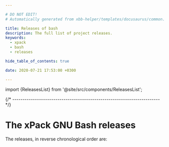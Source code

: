 ```yaml
---

# DO NOT EDIT!
# Automatically generated from xbb-helper/templates/docusaurus/common.

title: Releases of bash
description: The full list of project releases.
keywords:
  - xpack
  - bash
  - releases

hide_table_of_contents: true

date: 2020-07-21 17:53:00 +0300

---
```


import {ReleasesList} from '@site/src/components/ReleasesList';

{/* ------------------------------------------------------------------------ */}

# The xPack GNU Bash releases

The releases, in reverse chronological order are:

<ReleasesList />
